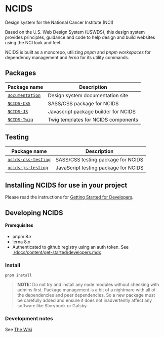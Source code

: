 # NCIDS
Design system for the National Cancer Institute (NCI)

Based on the U.S. Web Design System (USWDS), this design system provides principles, guidance and code to help design and build websites using the NCI look and feel.

NCIDS is built as a monorepo, utilizing *pnpm* and *pnpm workspaces* for dependency management and *lerna* for its utility commands.

## Packages
| Package name                                  | Description  |
| --------------------------------------------- | -------------- |
| [`Documentation`](./docs)  | Design system documentation site |
| [`NCIDS-CSS`](./packages/ncids-css) | SASS/CSS package for NCIDS |
| [`NCIDS-JS`](./packages/ncids-js)     |  Javascript package builder for NCIDS |
| [`NCIDS-Twig`](./packages/ncids-twig)     |  Twig templates for NCIDS components |

## Testing
| Package name                                     | Description                          |
|--------------------------------------------------|--------------------------------------|
| [`ncids-css-testing`](testing/ncids-css-testing) | SASS/CSS testing package for NCIDS   |
| [`ncids-js-testing`](testing/ncids-js-testing)   | JavaScript testing package for NCIDS |

## Installing NCIDS for use in your project
Please read the instructions for [Getting Started for Developers](https://designsystem-dev.cancer.gov/develop/get-started/developers).

## Developing NCIDS
#### Prerequisites
* pnpm 8.x
* lerna 8.x
* Authenticated to github registry using an auth token. See [./docs/content/get-started/developers.mdx](./docs/content/get-started/developers.mdx)

### Install
`pnpm install`

> **NOTE:** Do not try and install any node modules without checking with admins first. Package management is a bit of a nightmare with
> all of the dependencies and peer dependencies. So a new package must be carefully added and ensure it does not inadvertently affect
> any software like Storybook or Gatsby.

### Development notes
See [The Wiki](https://github.com/NCIOCPL/ncids/wiki/Developing-NCIDS)
